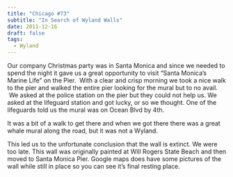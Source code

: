 ```yaml
---
title: "Chicago #73"
subtitle: "In Search of Wyland Walls"
date: 2011-12-16
draft: false
tags:
  - Wyland
---
```


Our company Christmas party was in Santa Monica and since we needed to spend the night it gave us a great opportunity to visit “Santa Monica’s Marine Life” on the Pier.  With a clear and crisp morning we took a nice walk to the pier and walked the entire pier looking for the mural but to no avail.  We asked at the police station on the pier but they could not help us. We asked at the lifeguard station and got lucky, or so we thought. One of the lifeguards told us the mural was on Ocean Blvd by 4th.

It was a bit of a walk to get there and when we got there there was a great whale mural along the road, but it was not a Wyland.

This led us to the unfortunate conclusion that the wall is extinct. We were too late. This wall was originally painted at Will Rogers State Beach and then moved to Santa Monica Pier. Google maps does have some pictures of the wall while still in place so you can see it’s final resting place.

